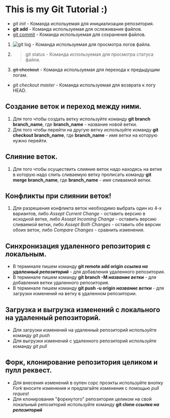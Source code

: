 # This is my Git Tutorial :)

* *git init* - Команда испольуемая для инициализации репозитория.
* **git add** - Команда используемая для ослеживания файлов.
* [git commit](#) - Команда используемая для сохранения файлов.
1. ![git log](№) - Команда используемая для просмотра логов файла.
2. >git status - Команда используемая для просмотра статуса файла.
3. ~~git checkout~~ - Команда используемая для перехода к предыдущим логам.
- _git checkout master_ - Команда используемая для возврата к логу HEAD.

## Создание веток и переход между ними.
1. Для того чтобы создать ветку используйте команду __git branch branch_name__, где **branch_name** - название новой ветки.
2. Для того чтобы перейти на другую ветку используйте команду __git checkout branch_name__, где **branch_name** - имя ветки на которую нужно перейти.
## Слияние веток.
1. Для того чтобы осуществить слияние веток надо находясь на ветке в которую надо слить сливаемую ветку прописать команду **git merge branch_name**, где **branch_name** - имя сливаемой ветки. 
## Конфликты при слиянии веток!
1. Для разрешения конфликта веток необходимо выбрать один из 4-х вариантов, либо
*Assept Current Change* - оставить версию в исходной ветке, либо *Assept Incoming Change* - оставить версию сливаемой ветки, либо *Assept Both Changes* - оставить обе версии обоих веток, либо *Compare Changes* - сравнить изменения.

## Синхронизация удаленного репозитория с локальным.
* В терминале пишем команду **git remote add origin _ссылка на удаленный репозиторий_** - для добавления удаленного репозитория.
* В терминале пишем команду **git branch -M _название ветки_** - для добавления ветки удаленного репозитория.
* В терминале пишем команду **git push -u origin _название ветки_** - для загрузки изменений на ветку в удаленном репозитории.

## Загрузка и выгрузка изменений с локального на удаленный репозиторий.
* Для загрузки изменений на удаленный репозиторий используйте команду *git push*
* Для выгрузки изменений с удаленного репозиторий используйте команду *git pull*

## Форк, клонирование репозитория целиком и пулл реквест.
* Для внесения изменений в оупен сорс проэкты используйте внопку *Fork* вносите изменения и предлагайте изменения с помощью *pull request*
* Для клонирования "форкнутого" репозитория целиком на свой локальный репозиторий используйте команду **git clone _ссылка на репозиторий_**
